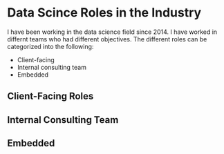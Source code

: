 # Data Scince Roles in the Industry

I have been working in the data science field since 2014. I have worked in differnt teams who had different objectives. The different roles can be categorized into the following:

- Client-facing
- Internal consulting team
- Embedded

## Client-Facing Roles

## Internal Consulting Team

## Embedded
